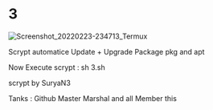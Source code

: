# 3
![Screenshot_20220223-234713_Termux](https://user-images.githubusercontent.com/99640009/155372026-7d999fe7-d096-48bd-8377-f94b17846a07.jpg)


Scrypt automatice Update + Upgrade Package pkg and apt

Now Execute scrypt :
                     sh 3.sh
                     
                     
                     
                     
scrypt by SuryaN3


Tanks :
      Github
      Master
      Marshal
      and all Member this
